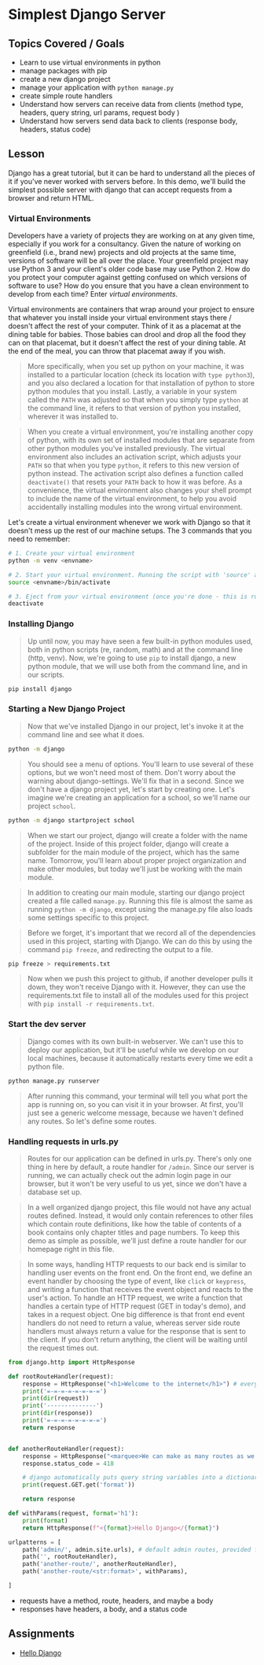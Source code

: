# Simplest Django Server


## Topics Covered / Goals
- Learn to use virtual environments in python
- manage packages with pip
- create a new django project
- manage your application with `python manage.py`
- create simple route handlers 
- Understand how servers can receive data from clients (method type, headers, query string, url params, request body )
- Understand how servers send data back to clients (response body, headers, status code)

## Lesson

Django has a great tutorial, but it can be hard to understand all the pieces of it if you've never worked with servers before. 
In this demo, we'll build the simplest possible server with django that can accept requests from a browser and return HTML.

### Virtual Environments

Developers have a variety of projects they are working on at any given time, especially if you work for a consultancy. Given the nature of working on greenfield (i.e., brand new) projects and old projects at the same time, versions of software will be all over the place. Your greenfield project may use Python 3 and your client's older code base may use Python 2. How do you protect your computer against getting confused on which versions of software to use? How do you ensure that you have a clean environment to develop from each time? Enter *virtual environments*.

Virtual environments are containers that wrap around your project to ensure that whatever you install inside your virtual environment stays there / doesn't affect the rest of your computer. Think of it as a placemat at the dining table for babies. Those babies can drool and drop all the food they can on that placemat, but it doesn't affect the rest of your dining table. At the end of the meal, you can throw that placemat away if you wish.

> More specifically, when you set up python on your machine, it was installed to a particular location (check its location with `type python3`), and you also declared a location for that installation of python to store python modules that you install. Lastly, a variable in your system called the `PATH` was adjusted so that when you simply type `python` at the command line, it refers to that version of python you installed, wherever it was installed to. 

> When you create a virtual environment, you're installing another copy of python, with its own set of installed modules that are separate from other python modules you've installed previously. The virtual environment also includes an activation script, which adjusts your `PATH` so that when you type `python`, it refers to this new version of python instead. The activation script also defines a function called `deactivate()` that resets your `PATH` back to how it was before. As a convenience, the virtual environment also changes your shell prompt to include the name of the virtual environment, to help you avoid accidentally installing modules into the wrong virtual environment. 

Let's create a virtual environment whenever we work with Django so that it doesn't mess up the rest of our machine setups. The 3 commands that you need to remember:

```bash
# 1. Create your virtual environment
python -m venv <envname>

# 2. Start your virtual environment. Running the script with 'source' applies it to our current shell, instead of a subshell
source <envname>/bin/activate

# 3. Eject from your virtual environment (once you're done - this is run at the very end of development)
deactivate
```

### Installing Django
> Up until now, you may have seen a few built-in python modules used, both in python scripts (re, random, math) and at the command line (http, venv). Now, we're going to use `pip` to install django, a new python module, that we will use both from the command line, and in our scripts. 

```bash
pip install django
```

### Starting a New Django Project

> Now that we've installed Django in our project, let's invoke it at the command line and see what it does. 

```bash
python -m django
```

> You should see a menu of options. You'll learn to use several of these options, but we won't need most of them. Don't worry about the warning about django-settings. We'll fix that in a second. Since we don't have a django project yet, let's start by creating one. Let's imagine we're creating an application for a school, so we'll name our project `school`. 


```bash
python -m django startproject school
```

> When we start our project, django will create a folder with the name of the project. Inside of this project folder, django will create a subfolder for the main module of the project, which has the same name.  Tomorrow, you'll learn about proper project organization and make other modules, but today we'll just be working with the main module. 

> In addition to creating our main module, starting our django project created a file called `manage.py`. Running this file is almost the same as running `python -m django`, except using the manage.py file also loads some settings specific to this project.

> Before we forget, it's important that we record all of the dependencies used in this project, starting with Django. We can do this by using the command `pip freeze`, and redirecting the output to a file.

```bash
pip freeze > requirements.txt
```

> Now when we push this project to github, if another developer pulls it down, they won't receive Django with it. However, they can use the requirements.txt file to install all of the modules used for this project with `pip install -r requirements.txt`.

### Start the dev server
> Django comes with its own built-in webserver. We can't use this to deploy our application, but it'll be useful while we develop on our local machines, because it automatically restarts every time we edit a python file. 

```bash
python manage.py runserver
```

> After running this command, your terminal will tell you what port the app is running on, so you can visit it in your browser. At first, you'll just see a generic welcome message, because we haven't defined any routes. So let's define some routes.  

### Handling requests in urls.py
> Routes for our application can be defined in urls.py. There's only one thing in here by default, a route handler for `/admin`. Since our server is running, we can actually check out the admin login page in our browser, but it won't be very useful to us yet, since we don't have a database set up. 

> In a well organized django project, this file would not have any actual routes defined. Instead, it would only contain references to other files which contain route definitions, like how the table of contents of a book contains only chapter titles and page numbers. To keep this demo as simple as possible, we'll just define a route handler for our homepage right in this file.

> In some ways, handling HTTP requests to our back end is similar to handling user events on the front end. On the front end, we define an event handler by choosing the type of event, like `click` or `keypress`, and writing a function that receives the event object and reacts to the user's action. To handle an HTTP request, we write a function that handles a certain type of HTTP request (GET in today's demo), and takes in a request object. One big difference is that front end event handlers do not need to return a value, whereas server side route handlers must always return a value for the response that is sent to the client. If you don't return anything, the client will be waiting until the request times out. 
```python
from django.http import HttpResponse

def rootRouteHandler(request):
    response = HttpResponse("<h1>Welcome to the internet</h1>") # every request must receive one response
    print('=-=-=-=-=-=-=-=')
    print(dir(request))
    print('--------------')
    print(dir(response))
    print('=-=-=-=-=-=-=-=')
    return response


def anotherRouteHandler(request):
    response = HttpResponse("<marquee>We can make as many routes as we want</marquee>")
    response.status_code = 418

    # django automatically puts query string variables into a dictionary
    print(request.GET.get('format'))

    return response 

def withParams(request, format='h1'):
    print(format)
    return HttpResponse(f"<{format}>Hello Django</{format}")

urlpatterns = [
    path('admin/', admin.site.urls), # default admin routes, provided for free by django
    path('', rootRouteHandler),
    path('another-route/', anotherRouteHandler),
    path('another-route/<str:format>', withParams),

]
```

- requests have a method, route, headers, and maybe a body
- responses have headers, a body, and a status code

## Assignments
- [Hello Django](https://github.com/sierraplatoon/hello-django)

